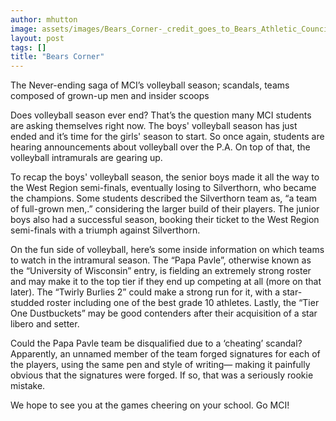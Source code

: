 ```yaml
---
author: mhutton
image: assets/images/Bears_Corner-_credit_goes_to_Bears_Athletic_Council_BAC.jpg
layout: post
tags: []
title: "Bears Corner"
---
```


The Never-ending saga of MCI’s volleyball season; scandals, teams 
composed of grown-up men and insider scoops

Does volleyball season ever end? That’s the question many MCI students
are asking themselves right now. The boys' volleyball season has just
ended and it’s time for the girls' season to start. So once again,
students are hearing announcements about volleyball over the P.A. On top
of that, the volleyball intramurals are gearing up.

To recap the boys' volleyball season, the senior boys made it all the
way to the West Region semi-finals, eventually losing to Silverthorn,
who became the champions. Some students described the Silverthorn team
as, “a team of full-grown men,.” considering the larger build of their
players. The junior boys also had a successful season, booking their
ticket to the West Region semi-finals with a triumph against
Silverthorn.

On the fun side of volleyball, here’s some inside information on which
teams to watch in the intramural season. The “Papa Pavle”, otherwise
known as the “University of Wisconsin” entry, is fielding an extremely
strong roster and may make it to the top tier if they end up competing
at all (more on that later). The “Twirly Burlies 2” could make a strong
run for it, with a star-studded roster including one of the best grade
10 athletes. Lastly, the “Tier One Dustbuckets” may be good contenders
after their acquisition of a star libero and setter.

Could the Papa Pavle team be disqualified due to a ‘cheating’ scandal?
Apparently, an unnamed member of the team forged signatures for each of
the players, using the same pen and style of writing— making it
painfully obvious that the signatures were forged. If so, that was a
seriously rookie mistake.

We hope to see you at the games cheering on your school. Go MCI!
